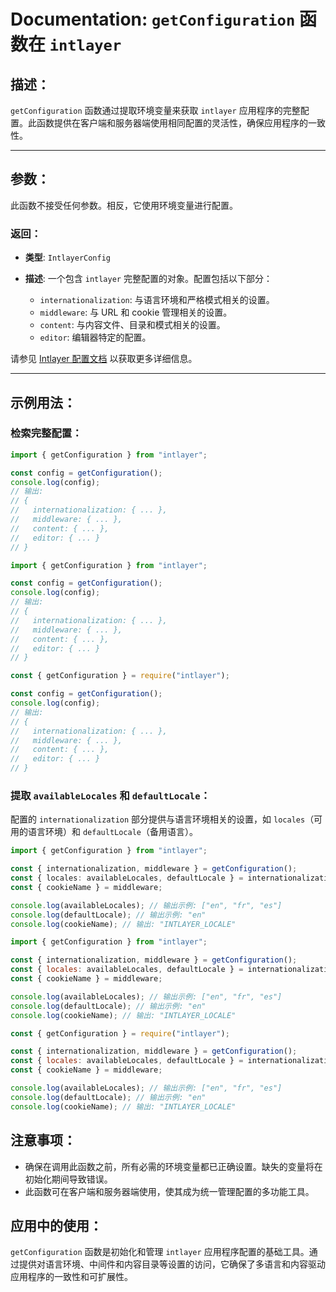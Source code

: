# Documentation: `getConfiguration` 函数在 `intlayer`

## 描述：

`getConfiguration` 函数通过提取环境变量来获取 `intlayer` 应用程序的完整配置。此函数提供在客户端和服务器端使用相同配置的灵活性，确保应用程序的一致性。

---

## 参数：

此函数不接受任何参数。相反，它使用环境变量进行配置。

### 返回：

- **类型**: `IntlayerConfig`
- **描述**: 一个包含 `intlayer` 完整配置的对象。配置包括以下部分：

  - `internationalization`: 与语言环境和严格模式相关的设置。
  - `middleware`: 与 URL 和 cookie 管理相关的设置。
  - `content`: 与内容文件、目录和模式相关的设置。
  - `editor`: 编辑器特定的配置。

请参见 [Intlayer 配置文档](https://github.com/aymericzip/intlayer/blob/main/docs/zh/configuration.md) 以获取更多详细信息。

---

## 示例用法：

### 检索完整配置：

```typescript codeFormat="typescript"
import { getConfiguration } from "intlayer";

const config = getConfiguration();
console.log(config);
// 输出:
// {
//   internationalization: { ... },
//   middleware: { ... },
//   content: { ... },
//   editor: { ... }
// }
```

```javascript codeFormat="esm"
import { getConfiguration } from "intlayer";

const config = getConfiguration();
console.log(config);
// 输出:
// {
//   internationalization: { ... },
//   middleware: { ... },
//   content: { ... },
//   editor: { ... }
// }
```

```javascript codeFormat="commonjs"
const { getConfiguration } = require("intlayer");

const config = getConfiguration();
console.log(config);
// 输出:
// {
//   internationalization: { ... },
//   middleware: { ... },
//   content: { ... },
//   editor: { ... }
// }
```

### 提取 `availableLocales` 和 `defaultLocale`：

配置的 `internationalization` 部分提供与语言环境相关的设置，如 `locales`（可用的语言环境）和 `defaultLocale`（备用语言）。

```typescript codeFormat="typescript"
import { getConfiguration } from "intlayer";

const { internationalization, middleware } = getConfiguration();
const { locales: availableLocales, defaultLocale } = internationalization;
const { cookieName } = middleware;

console.log(availableLocales); // 输出示例: ["en", "fr", "es"]
console.log(defaultLocale); // 输出示例: "en"
console.log(cookieName); // 输出: "INTLAYER_LOCALE"
```

```javascript codeFormat="esm"
import { getConfiguration } from "intlayer";

const { internationalization, middleware } = getConfiguration();
const { locales: availableLocales, defaultLocale } = internationalization;
const { cookieName } = middleware;

console.log(availableLocales); // 输出示例: ["en", "fr", "es"]
console.log(defaultLocale); // 输出示例: "en"
console.log(cookieName); // 输出: "INTLAYER_LOCALE"
```

```javascript codeFormat="commonjs"
const { getConfiguration } = require("intlayer");

const { internationalization, middleware } = getConfiguration();
const { locales: availableLocales, defaultLocale } = internationalization;
const { cookieName } = middleware;

console.log(availableLocales); // 输出示例: ["en", "fr", "es"]
console.log(defaultLocale); // 输出示例: "en"
console.log(cookieName); // 输出: "INTLAYER_LOCALE"
```

## 注意事项：

- 确保在调用此函数之前，所有必需的环境变量都已正确设置。缺失的变量将在初始化期间导致错误。
- 此函数可在客户端和服务器端使用，使其成为统一管理配置的多功能工具。

## 应用中的使用：

`getConfiguration` 函数是初始化和管理 `intlayer` 应用程序配置的基础工具。通过提供对语言环境、中间件和内容目录等设置的访问，它确保了多语言和内容驱动应用程序的一致性和可扩展性。
